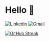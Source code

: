 # Hello 👋 

[![Linkedin](https://img.shields.io/badge/-LinkedIn-blue?style=flat&logo=Linkedin&logoColor=white)](https://www.linkedin.com/in/mitch-sfakianos-7758a8132/)
[![Gmail](https://img.shields.io/badge/-Gmail-c14438?style=flat&logo=Gmail&logoColor=white)](mailto:mcsfakianos@gmail.com)

[![GitHub Streak](https://streak-stats.demolab.com?user=mitchsfakianos&theme=gruvbox&hide_border=true&fire=DD2727)](https://git.io/streak-stats)

